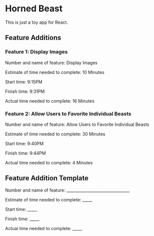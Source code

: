 # Horned Beast

This is just a toy app for React.

## Feature Additions

### Feature 1: Display Images

Number and name of feature: Display Images

Estimate of time needed to complete: 10 Minutes

Start time: 9:15PM

Finish time: 9:31PM

Actual time needed to complete: 16 Minutes

### Feature 2: Allow Users to Favorite Individual Beasts

Number and name of feature: Allow Users to Favorite Individual Beasts

Estimate of time needed to complete: 30 Minutes

Start time: 9:40PM

Finish time: 9:44PM

Actual time needed to complete: 4 Minutes

## Feature Addition Template

Number and name of feature: ________________________________

Estimate of time needed to complete: _____

Start time: _____

Finish time: _____

Actual time needed to complete: _____
